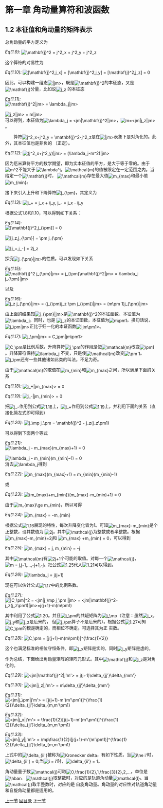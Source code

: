 <h1 id="第一章-角动量算符和波函数">第一章 角动量算符和波函数</h1>
<h2 id="本征值和角动量的矩阵表示">1.2 本征值和角动量的矩阵表示</h2>
<p>总角动量的平方定义为</p>
<p><em>Eq(1.9):</em> <img style="vertical-align:middle" src="http://chart.apis.google.com/chart?cht=tx&amp;chl=%5Cmathbf%7Bj%7D%5E2%20%3D%20j%5E2_x%20%2B%20j%5E2_y%20%2B%20j%5E2_z" alt="\mathbf{j}^2 = j^2_x + j^2_y + j^2_z" title="\mathbf{j}^2 = j^2_x + j^2_y + j^2_z" /></p>
<p>这个算符的对易性为</p>
<p><em>Eq(1.10):</em> <img style="vertical-align:middle" src="http://chart.apis.google.com/chart?cht=tx&amp;chl=%5B%5Cmathbf%7Bj%7D%5E2%2Cj_x%5D%20%3D%20%5B%5Cmathbf%7Bj%7D%5E2%2Cj_y%5D%20%3D%20%5B%5Cmathbf%7Bj%7D%5E2%2Cj_z%5D%20%3D%200" alt="[\mathbf{j}^2,j_x] = [\mathbf{j}^2,j_y] = [\mathbf{j}^2,j_z] = 0" title="[\mathbf{j}^2,j_x] = [\mathbf{j}^2,j_y] = [\mathbf{j}^2,j_z] = 0" /></p>
<p>因此，可以构建一组态<img style="vertical-align:middle" src="http://chart.apis.google.com/chart?cht=tx&amp;chl=%7Cjm%3E" alt="|jm&gt;" title="|jm&gt;" />，既是<img style="vertical-align:middle" src="http://chart.apis.google.com/chart?cht=tx&amp;chl=%5Cmathbf%7Bj%7D%5E2" alt="\mathbf{j}^2" title="\mathbf{j}^2" />的本征态，又是<img style="vertical-align:middle" src="http://chart.apis.google.com/chart?cht=tx&amp;chl=%5Cmathbf%7Bj%7D" alt="\mathbf{j}" title="\mathbf{j}" />分量，比如说<img style="vertical-align:middle" src="http://chart.apis.google.com/chart?cht=tx&amp;chl=j_z" alt="j_z" title="j_z" /> 的本征态</p>
<p><em>Eq(1.11):</em> <br /><img style="vertical-align:middle" src="http://chart.apis.google.com/chart?cht=tx&amp;chl=%5Cmathbf%7Bj%7D%5E2%7Cjm%3E%20%3D%20%5Clambda_j%7Cjm%3E" alt="\mathbf{j}^2|jm&gt; = \lambda_j|jm&gt;" title="\mathbf{j}^2|jm&gt; = \lambda_j|jm&gt;" /><br /> <br /><img style="vertical-align:middle" src="http://chart.apis.google.com/chart?cht=tx&amp;chl=j_z%7Cjm%3E%20%3D%20m%7Cjm%3E" alt="j_z|jm&gt; = m|jm&gt;" title="j_z|jm&gt; = m|jm&gt;" /><br /> 可以得到，本征值为<img style="vertical-align:middle" src="http://chart.apis.google.com/chart?cht=tx&amp;chl=%5Clambda_j%20%3D%20%3Cjm%7C%5Cmathbf%7Bj%7D%5E2%7Cjm%3E" alt="\lambda_j = &lt;jm|\mathbf{j}^2|jm&gt;" title="\lambda_j = &lt;jm|\mathbf{j}^2|jm&gt;" />，<img style="vertical-align:middle" src="http://chart.apis.google.com/chart?cht=tx&amp;chl=m%3D%3Cjm%7Cj_z%7Cjm%3E" alt="m=&lt;jm|j_z|jm&gt;" title="m=&lt;jm|j_z|jm&gt;" />。</p>
<p>  算符<img style="vertical-align:middle" src="http://chart.apis.google.com/chart?cht=tx&amp;chl=j%5E2_x%2Bj%5E2_y%20%3D%20%5Cmathbf%7Bj%7D%5E2-j%5E2_z" alt="j^2_x+j^2_y = \mathbf{j}^2-j^2_z" title="j^2_x+j^2_y = \mathbf{j}^2-j^2_z" />是在<img style="vertical-align:middle" src="http://chart.apis.google.com/chart?cht=tx&amp;chl=%7Cjm%3E" alt="|jm&gt;" title="|jm&gt;" />表象下是对角化的。此外，其本征值也是非负的 （正定）。</p>
<p><em>Eq(1.12):</em> <img style="vertical-align:middle" src="http://chart.apis.google.com/chart?cht=tx&amp;chl=%28j%5E2_x%2Bj%5E2_y%29%7Cjm%3E%20%3D%20%28%5Clambda_j-m%5E2%29%7Cjm%3E" alt="(j^2_x+j^2_y)|jm&gt; = (\lambda_j-m^2)|jm&gt;" title="(j^2_x+j^2_y)|jm&gt; = (\lambda_j-m^2)|jm&gt;" /></p>
<p>因为厄米算符平方的数学期望，即为实本征值的平方，是大于等于零的。由于<img style="vertical-align:middle" src="http://chart.apis.google.com/chart?cht=tx&amp;chl=m%5E2" alt="m^2" title="m^2" />不能大于 <img style="vertical-align:middle" src="http://chart.apis.google.com/chart?cht=tx&amp;chl=%5Clambda%5Ej" alt="\lambda^j" title="\lambda^j" />，<img style="vertical-align:middle" src="http://chart.apis.google.com/chart?cht=tx&amp;chl=%5Cmathcal%7Bm%7D" alt="\mathcal{m}" title="\mathcal{m}" />的值被限定在一定范围之内。当给定一个<img style="vertical-align:middle" src="http://chart.apis.google.com/chart?cht=tx&amp;chl=%5Cmathbf%7Bj%7D" alt="\mathbf{j}" title="\mathbf{j}" />时， <img style="vertical-align:middle" src="http://chart.apis.google.com/chart?cht=tx&amp;chl=%5Cmathcal%7Bm%7D" alt="\mathcal{m}" title="\mathcal{m}" />存在最大值<img style="vertical-align:middle" src="http://chart.apis.google.com/chart?cht=tx&amp;chl=m_%7Bmax%7D" alt="m_{max}" title="m_{max}" />和最小值<img style="vertical-align:middle" src="http://chart.apis.google.com/chart?cht=tx&amp;chl=m_%7Bmin%7D" alt="m_{min}" title="m_{min}" />。</p>
<p>接下来引入上升和下降算符<img style="vertical-align:middle" src="http://chart.apis.google.com/chart?cht=tx&amp;chl=j_%7B%5Cpm%7D" alt="j_{\pm}" title="j_{\pm}" />，其定义为</p>
<p><em>Eq(1.13):</em> <img style="vertical-align:middle" src="http://chart.apis.google.com/chart?cht=tx&amp;chl=j_%2B%20%3D%20j_x%20%2B%20ij_y%2C%20j_-%20%3D%20j_x%20-%20ij_y" alt="j_+ = j_x + ij_y, j_- = j_x - ij_y" title="j_+ = j_x + ij_y, j_- = j_x - ij_y" /></p>
<p>根据公式1.8和1.10，可以得到如下关系：</p>
<p><em>Eq(1.14):</em> <br /><img style="vertical-align:middle" src="http://chart.apis.google.com/chart?cht=tx&amp;chl=%5B%5Cmathbf%7Bj%7D%5E2%2Cj_%7B%5Cpm%7D%5D%20%3D%200" alt="[\mathbf{j}^2,j_{\pm}] = 0" title="[\mathbf{j}^2,j_{\pm}] = 0" /><br /> <br /><img style="vertical-align:middle" src="http://chart.apis.google.com/chart?cht=tx&amp;chl=%5Bj_z%2Cj_%7B%5Cpm%7D%5D%20%3D%20%5Cpm%20j_%7B%5Cpm%7D" alt="[j_z,j_{\pm}] = \pm j_{\pm}" title="[j_z,j_{\pm}] = \pm j_{\pm}" /><br /> <br /><img style="vertical-align:middle" src="http://chart.apis.google.com/chart?cht=tx&amp;chl=%5Bj_%2B%2Cj_-%5D%20%3D%202j_z" alt="[j_+,j_-] = 2j_z" title="[j_+,j_-] = 2j_z" /><br /></p>
<p>探究<img style="vertical-align:middle" src="http://chart.apis.google.com/chart?cht=tx&amp;chl=j_%7B%5Cpm%7D%7Cjm%3E" alt="j_{\pm}|jm&gt;" title="j_{\pm}|jm&gt;" />的性质，可以发现如下关系</p>
<p><em>Eq(1.15):</em> <img style="vertical-align:middle" src="http://chart.apis.google.com/chart?cht=tx&amp;chl=%5Cmathbf%7Bj%7D%5E2%20j_%7B%5Cpm%7D%7Cjm%3E%20%3D%20j_%7B%5Cpm%7D%5Cmathbf%7Bj%7D%5E2%7Cjm%3E%20%3D%20%5Clambda_j%20j_%7B%5Cpm%7D%7Cjm%3E" alt="\mathbf{j}^2 j_{\pm}|jm&gt; = j_{\pm}\mathbf{j}^2|jm&gt; = \lambda_j j_{\pm}|jm&gt;" title="\mathbf{j}^2 j_{\pm}|jm&gt; = j_{\pm}\mathbf{j}^2|jm&gt; = \lambda_j j_{\pm}|jm&gt;" /></p>
<p>以及</p>
<p><em>Eq(1.16):</em> <img style="vertical-align:middle" src="http://chart.apis.google.com/chart?cht=tx&amp;chl=j_z%20j_%7B%5Cpm%7D%7Cjm%3E%20%3D%20%28j_%7B%5Cpm%7Dj_z%20%5Cpm%20j_%7B%5Cpm%7D%29%7Cjm%3E%20%3D%20%28m%5Cpm%201%29j_%7B%5Cpm%7D%7Cjm%3E" alt="j_z j_{\pm}|jm&gt; = (j_{\pm}j_z \pm j_{\pm})|jm&gt; = (m\pm 1)j_{\pm}|jm&gt;" title="j_z j_{\pm}|jm&gt; = (j_{\pm}j_z \pm j_{\pm})|jm&gt; = (m\pm 1)j_{\pm}|jm&gt;" /></p>
<p>由上面的结果知<img style="vertical-align:middle" src="http://chart.apis.google.com/chart?cht=tx&amp;chl=j_%7B%5Cpm%7D%7Cjm%3E" alt="j_{\pm}|jm&gt;" title="j_{\pm}|jm&gt;" />是<img style="vertical-align:middle" src="http://chart.apis.google.com/chart?cht=tx&amp;chl=%5Cmathbf%7Bj%7D%5E2" alt="\mathbf{j}^2" title="\mathbf{j}^2" />的本征函数，本征值为<img style="vertical-align:middle" src="http://chart.apis.google.com/chart?cht=tx&amp;chl=%5Clambda_j" alt="\lambda_j" title="\lambda_j" />。同时，也是 <img style="vertical-align:middle" src="http://chart.apis.google.com/chart?cht=tx&amp;chl=j_z" alt="j_z" title="j_z" />的本证函数，本征值为<img style="vertical-align:middle" src="http://chart.apis.google.com/chart?cht=tx&amp;chl=m%5Cpm1" alt="m\pm1" title="m\pm1" />。换句话说，<img style="vertical-align:middle" src="http://chart.apis.google.com/chart?cht=tx&amp;chl=j_%5Cpm%7Cjm%3E" alt="j_\pm|jm&gt;" title="j_\pm|jm&gt;" />正比于归一化的本证函数<img style="vertical-align:middle" src="http://chart.apis.google.com/chart?cht=tx&amp;chl=%7Cjm%5Cpm1%3E" alt="|jm\pm1&gt;" title="|jm\pm1&gt;" />。</p>
<p><em>Eq(1.17):</em> <img style="vertical-align:middle" src="http://chart.apis.google.com/chart?cht=tx&amp;chl=j_%5Cpm%7Cjm%3E%20%3D%20C_%5Cpm%7Cjm%5Cpm1%3E" alt="j_\pm|jm&gt; = C_\pm|jm\pm1&gt;" title="j_\pm|jm&gt; = C_\pm|jm\pm1&gt;" /></p>
<p><img style="vertical-align:middle" src="http://chart.apis.google.com/chart?cht=tx&amp;chl=C_%5Cpm" alt="C_\pm" title="C_\pm" />是比例系数。升降算符<img style="vertical-align:middle" src="http://chart.apis.google.com/chart?cht=tx&amp;chl=j_%5Cpm" alt="j_\pm" title="j_\pm" />的作用是使<img style="vertical-align:middle" src="http://chart.apis.google.com/chart?cht=tx&amp;chl=%5Cmathcal%7Bm%7D" alt="\mathcal{m}" title="\mathcal{m}" />改变<img style="vertical-align:middle" src="http://chart.apis.google.com/chart?cht=tx&amp;chl=%5Cpm1" alt="\pm1" title="\pm1" />。升降算符保持<img style="vertical-align:middle" src="http://chart.apis.google.com/chart?cht=tx&amp;chl=%5Clambda_j" alt="\lambda_j" title="\lambda_j" /> 不变，只是使<img style="vertical-align:middle" src="http://chart.apis.google.com/chart?cht=tx&amp;chl=%5Cmathcal%7Bm%7D" alt="\mathcal{m}" title="\mathcal{m}" />改变<img style="vertical-align:middle" src="http://chart.apis.google.com/chart?cht=tx&amp;chl=%5Cpm%201" alt="\pm 1" title="\pm 1" />。 <img style="vertical-align:middle" src="http://chart.apis.google.com/chart?cht=tx&amp;chl=j_%5Cpm" alt="j_\pm" title="j_\pm" />还有一些其他诸如此类的叫法，不足为奇。</p>
<p>由于<img style="vertical-align:middle" src="http://chart.apis.google.com/chart?cht=tx&amp;chl=%5Cmathcal%7Bm%7D" alt="\mathcal{m}" title="\mathcal{m}" />的取值在<img style="vertical-align:middle" src="http://chart.apis.google.com/chart?cht=tx&amp;chl=m_%7Bmin%7D" alt="m_{min}" title="m_{min}" />和<img style="vertical-align:middle" src="http://chart.apis.google.com/chart?cht=tx&amp;chl=m_%7Bmax%7D" alt="m_{max}" title="m_{max}" />之间，所以满足下面的关系</p>
<p><em>Eq(1.18):</em> <img style="vertical-align:middle" src="http://chart.apis.google.com/chart?cht=tx&amp;chl=j_%2B%7Cjm_%7Bmax%7D%3E%20%3D%200" alt="j_+|jm_{max}&gt; = 0" title="j_+|jm_{max}&gt; = 0" /></p>
<p><em>Eq(1.19):</em> <img style="vertical-align:middle" src="http://chart.apis.google.com/chart?cht=tx&amp;chl=j_-%7Cjm_%7Bmin%7D%3E%20%3D%200" alt="j_-|jm_{min}&gt; = 0" title="j_-|jm_{min}&gt; = 0" /></p>
<p>把<img style="vertical-align:middle" src="http://chart.apis.google.com/chart?cht=tx&amp;chl=j_-" alt="j_-" title="j_-" />作用到公式<img style="vertical-align:middle" src="http://chart.apis.google.com/chart?cht=tx&amp;chl=1.18" alt="1.18" title="1.18" />上，<img style="vertical-align:middle" src="http://chart.apis.google.com/chart?cht=tx&amp;chl=j_%2B" alt="j_+" title="j_+" />作用到公式<img style="vertical-align:middle" src="http://chart.apis.google.com/chart?cht=tx&amp;chl=1.19" alt="1.19" title="1.19" />上，并利用下面的关系（直接化简左式即可得到）</p>
<p><em>Eq(1.20):</em> <img style="vertical-align:middle" src="http://chart.apis.google.com/chart?cht=tx&amp;chl=j_%5Cmp%20j_%5Cpm%20%3D%20%5Cmathbf%7Bj%7D%5E2%20-%20j_z%28j_z%5Cpm1%29" alt="j_\mp j_\pm = \mathbf{j}^2 - j_z(j_z\pm1)" title="j_\mp j_\pm = \mathbf{j}^2 - j_z(j_z\pm1)" /></p>
<p>可以得到下面两个等式</p>
<p><em>Eq(1.21):</em><br /><img style="vertical-align:middle" src="http://chart.apis.google.com/chart?cht=tx&amp;chl=%5Clambda_j%20-%20m_%7Bmax%7D%28m_%7Bmax%7D%2B1%29%20%3D%200" alt="\lambda_j - m_{max}(m_{max}+1) = 0" title="\lambda_j - m_{max}(m_{max}+1) = 0" /><br /> <br /><img style="vertical-align:middle" src="http://chart.apis.google.com/chart?cht=tx&amp;chl=%5Clambda_j%20-%20m_%7Bmin%7D%28m_%7Bmin%7D-1%29%20%3D%200" alt="\lambda_j - m_{min}(m_{min}-1) = 0" title="\lambda_j - m_{min}(m_{min}-1) = 0" /><br /> 消去<img style="vertical-align:middle" src="http://chart.apis.google.com/chart?cht=tx&amp;chl=%5Clambda_j" alt="\lambda_j" title="\lambda_j" />得到</p>
<p><em>Eq(1.22):</em> <img style="vertical-align:middle" src="http://chart.apis.google.com/chart?cht=tx&amp;chl=m_%7Bmax%7D%28m_%7Bmax%7D%2B1%29%20%3D%20m_%7Bmin%7D%28m_%7Bmin%7D-1%29" alt="m_{max}(m_{max}+1) = m_{min}(m_{min}-1)" title="m_{max}(m_{max}+1) = m_{min}(m_{min}-1)" /></p>
<p>或</p>
<p><em>Eq(1.23):</em> <img style="vertical-align:middle" src="http://chart.apis.google.com/chart?cht=tx&amp;chl=%28m_%7Bmax%7D%2Bm_%7Bmin%7D%29%28m_%7Bmax%7D-m_%7Bmin%7D%2B1%29%20%3D%200" alt="(m_{max}+m_{min})(m_{max}-m_{min}+1) = 0" title="(m_{max}+m_{min})(m_{max}-m_{min}+1) = 0" /></p>
<p>由于<img style="vertical-align:middle" src="http://chart.apis.google.com/chart?cht=tx&amp;chl=m_%7Bmax%7D%5Cge%20m_%7Bmin%7D" alt="m_{max}\ge m_{min}" title="m_{max}\ge m_{min}" />，所以可得</p>
<p><em>Eq(1.24):</em> <img style="vertical-align:middle" src="http://chart.apis.google.com/chart?cht=tx&amp;chl=m_%7Bmax%7D%20%3D%20-m_%7Bmin%7D" alt="m_{max} = -m_{min}" title="m_{max} = -m_{min}" /></p>
<p>根据公式<img style="vertical-align:middle" src="http://chart.apis.google.com/chart?cht=tx&amp;chl=1.16" alt="1.16" title="1.16" />展现的特性，每次升降变化皆为1。可知<img style="vertical-align:middle" src="http://chart.apis.google.com/chart?cht=tx&amp;chl=m_%7Bmax%7D-m_%7Bmin%7D" alt="m_{max}-m_{min}" title="m_{max}-m_{min}" />是个正整数，设其数值为 <img style="vertical-align:middle" src="http://chart.apis.google.com/chart?cht=tx&amp;chl=2j" alt="2j" title="2j" />。其中<img style="vertical-align:middle" src="http://chart.apis.google.com/chart?cht=tx&amp;chl=%5Cmathcal%7Bj%7D" alt="\mathcal{j}" title="\mathcal{j}" />为整数或者半整数。根据<img style="vertical-align:middle" src="http://chart.apis.google.com/chart?cht=tx&amp;chl=m_%7Bmax%7D-m_%7Bmin%7D%3D2j" alt="m_{max}-m_{min}=2j" title="m_{max}-m_{min}=2j" />和 <img style="vertical-align:middle" src="http://chart.apis.google.com/chart?cht=tx&amp;chl=m_%7Bmax%7D%20%2Bm_%7Bmin%7D%20%3D%200" alt="m_{max} +m_{min} = 0" title="m_{max} +m_{min} = 0" />，可以得到</p>
<p><em>Eq(1.25):</em> <img style="vertical-align:middle" src="http://chart.apis.google.com/chart?cht=tx&amp;chl=m_%7Bmax%7D%20%3D%20j%2C%20m_%7Bmin%7D%20%3D%20-j" alt="m_{max} = j, m_{min} = -j" title="m_{max} = j, m_{min} = -j" /></p>
<p>其中<img style="vertical-align:middle" src="http://chart.apis.google.com/chart?cht=tx&amp;chl=%5Cmathcal%7Bm%7D" alt="\mathcal{m}" title="\mathcal{m}" />有<img style="vertical-align:middle" src="http://chart.apis.google.com/chart?cht=tx&amp;chl=2j%2B1" alt="2j+1" title="2j+1" />个可能的取值。对每一个<img style="vertical-align:middle" src="http://chart.apis.google.com/chart?cht=tx&amp;chl=%5Cmathcal%7Bj%7D" alt="\mathcal{j}" title="\mathcal{j}" />，<img style="vertical-align:middle" src="http://chart.apis.google.com/chart?cht=tx&amp;chl=m%20%3D%20j%2Cj-1%2C...%2C-j%2B1%2C-j" alt="m = j,j-1,...,-j+1,-j" title="m = j,j-1,...,-j+1,-j" />。把公式<img style="vertical-align:middle" src="http://chart.apis.google.com/chart?cht=tx&amp;chl=1.25" alt="1.25" title="1.25" />代入<img style="vertical-align:middle" src="http://chart.apis.google.com/chart?cht=tx&amp;chl=1.21" alt="1.21" title="1.21" />可以得到。</p>
<p><em>Eq(1.26):</em> <img style="vertical-align:middle" src="http://chart.apis.google.com/chart?cht=tx&amp;chl=%5Clambda_j%20%3D%20j%28j%2B1%29" alt="\lambda_j = j(j+1)" title="\lambda_j = j(j+1)" /></p>
<p>现在可以估计公式<img style="vertical-align:middle" src="http://chart.apis.google.com/chart?cht=tx&amp;chl=1.17" alt="1.17" title="1.17" />中的比例系数。</p>
<p><em>Eq(1.27):</em> <img style="vertical-align:middle" src="http://chart.apis.google.com/chart?cht=tx&amp;chl=%7CC_%5Cpm%7C%5E2%20%3D%20%3Cjm%7Cj_%5Cmp%20j_%5Cpm%20%7Cjm%3E%20%3D%20%3Cjm%7C%5Cmathbf%7Bj%7D%5E2-j_z%28j_z%5Cpm1%29%7Cjm%3E%3Dj%28j%2B1%29-m%28m%5Cpm1%29" alt="|C_\pm|^2 = &lt;jm|j_\mp j_\pm |jm&gt; = &lt;jm|\mathbf{j}^2-j_z(j_z\pm1)|jm&gt;=j(j+1)-m(m\pm1)" title="|C_\pm|^2 = &lt;jm|j_\mp j_\pm |jm&gt; = &lt;jm|\mathbf{j}^2-j_z(j_z\pm1)|jm&gt;=j(j+1)-m(m\pm1)" /></p>
<p>其中利用了公式<img style="vertical-align:middle" src="http://chart.apis.google.com/chart?cht=tx&amp;chl=1.20" alt="1.20" title="1.20" />。并且<img style="vertical-align:middle" src="http://chart.apis.google.com/chart?cht=tx&amp;chl=j_%5Cpm" alt="j_\pm" title="j_\pm" />的共轭矩阵为<img style="vertical-align:middle" src="http://chart.apis.google.com/chart?cht=tx&amp;chl=j_%5Cmp" alt="j_\mp" title="j_\mp" />（注意：虽然<img style="vertical-align:middle" src="http://chart.apis.google.com/chart?cht=tx&amp;chl=j_x" alt="j_x" title="j_x" />，<img style="vertical-align:middle" src="http://chart.apis.google.com/chart?cht=tx&amp;chl=j_y" alt="j_y" title="j_y" />和<img style="vertical-align:middle" src="http://chart.apis.google.com/chart?cht=tx&amp;chl=j_z" alt="j_z" title="j_z" />是厄米的， 但<img style="vertical-align:middle" src="http://chart.apis.google.com/chart?cht=tx&amp;chl=j_%5Cpm" alt="j_\pm" title="j_\pm" />算子不是厄米的）。根据公式<img style="vertical-align:middle" src="http://chart.apis.google.com/chart?cht=tx&amp;chl=1.27" alt="1.27" title="1.27" />可知<img style="vertical-align:middle" src="http://chart.apis.google.com/chart?cht=tx&amp;chl=C_%5Cpm" alt="C_\pm" title="C_\pm" />的模是确定的，而相位不确定。可选择其为正 实数。</p>
<p><em>Eq(1.28):</em> <img style="vertical-align:middle" src="http://chart.apis.google.com/chart?cht=tx&amp;chl=C_%5Cpm%20%3D%20%5Bj%28j%2B1%29-m%28m%5Cpm1%29%5D%5E%7B%5Cfrac%7B1%7D%7B2%7D%7D" alt="C_\pm = [j(j+1)-m(m\pm1)]^{\frac{1}{2}}" title="C_\pm = [j(j+1)-m(m\pm1)]^{\frac{1}{2}}" /></p>
<p>这个也满足标准的相位守恒条件，即<img style="vertical-align:middle" src="http://chart.apis.google.com/chart?cht=tx&amp;chl=j_x" alt="j_x" title="j_x" />矩阵是实的，同时<img style="vertical-align:middle" src="http://chart.apis.google.com/chart?cht=tx&amp;chl=j_y" alt="j_y" title="j_y" />矩阵是虚的。</p>
<p>作为总结，下面给出角动量矩阵的矩阵元形式。其中<img style="vertical-align:middle" src="http://chart.apis.google.com/chart?cht=tx&amp;chl=%5Cmathbf%7Bj%7D" alt="\mathbf{j}" title="\mathbf{j}" />和<img style="vertical-align:middle" src="http://chart.apis.google.com/chart?cht=tx&amp;chl=j_z" alt="j_z" title="j_z" />是对角化的。</p>
<p><em>Eq(1.29):</em> <img style="vertical-align:middle" src="http://chart.apis.google.com/chart?cht=tx&amp;chl=%3Cjm%7C%5Cmathbf%7Bj%7D%5E2%7Cj%27m%27%3E%20%3D%20j%28j%2B1%29%5Cdelta_%7Bjj%27%7D%5Cdelta_%7Bmm%27%7D" alt="&lt;jm|\mathbf{j}^2|j&#39;m&#39;&gt; = j(j+1)\delta_{jj&#39;}\delta_{mm&#39;}" title="&lt;jm|\mathbf{j}^2|j&#39;m&#39;&gt; = j(j+1)\delta_{jj&#39;}\delta_{mm&#39;}" /></p>
<p><em>Eq(1.30):</em> <img style="vertical-align:middle" src="http://chart.apis.google.com/chart?cht=tx&amp;chl=%3Cjm%7Cj_z%7Cj%27m%27%3E%20%3D%20m%5Cdelta_%7Bjj%27%7D%5Cdelta_%7Bmm%27%7D" alt="&lt;jm|j_z|j&#39;m&#39;&gt; = m\delta_{jj&#39;}\delta_{mm&#39;}" title="&lt;jm|j_z|j&#39;m&#39;&gt; = m\delta_{jj&#39;}\delta_{mm&#39;}" /></p>
<p><em>Eq(1.31):</em> <img style="vertical-align:middle" src="http://chart.apis.google.com/chart?cht=tx&amp;chl=%3Cjm%7Cj_%5Cpm%7Cj%27m%27%3E%20%3D%20%5Bj%28j%2B1%29-m%27%28m%27%5Cpm1%29%5D%5E%7B%5Cfrac%7B1%7D%7B2%7D%7D%5Cdelta_%7Bjj%27%7D%5Cdelta_%7Bm%2Cm%27%5Cpm1%7D" alt="&lt;jm|j_\pm|j&#39;m&#39;&gt; = [j(j+1)-m&#39;(m&#39;\pm1)]^{\frac{1}{2}}\delta_{jj&#39;}\delta_{m,m&#39;\pm1}" title="&lt;jm|j_\pm|j&#39;m&#39;&gt; = [j(j+1)-m&#39;(m&#39;\pm1)]^{\frac{1}{2}}\delta_{jj&#39;}\delta_{m,m&#39;\pm1}" /></p>
<p><em>Eq(1.32):</em> <img style="vertical-align:middle" src="http://chart.apis.google.com/chart?cht=tx&amp;chl=%3Cjm%7Cj_x%7Cj%27m%27%3E%20%3D%20%5Cfrac%7B1%7D%7B2%7D%5Bj%28j%2B1%29-m%27%28m%27%5Cpm1%29%5D%5E%7B%5Cfrac%7B1%7D%7B2%7D%7D%5Cdelta_%7Bjj%27%7D%5Cdelta_%7Bm%2Cm%27%5Cpm1%7D" alt="&lt;jm|j_x|j&#39;m&#39;&gt; = \frac{1}{2}[j(j+1)-m&#39;(m&#39;\pm1)]^{\frac{1}{2}}\delta_{jj&#39;}\delta_{m,m&#39;\pm1}" title="&lt;jm|j_x|j&#39;m&#39;&gt; = \frac{1}{2}[j(j+1)-m&#39;(m&#39;\pm1)]^{\frac{1}{2}}\delta_{jj&#39;}\delta_{m,m&#39;\pm1}" /></p>
<p><em>Eq(1.33):</em> <img style="vertical-align:middle" src="http://chart.apis.google.com/chart?cht=tx&amp;chl=%3Cjm%7Cj_y%7Cj%27m%27%3E%20%3D%20%5Cmp%5Cfrac%7B1%7D%7B2%7Di%5Bj%28j%2B1%29-m%27%28m%27%5Cpm1%29%5D%5E%7B%5Cfrac%7B1%7D%7B2%7D%7D%5Cdelta_%7Bjj%27%7D%5Cdelta_%7Bm%2Cm%27%5Cpm1%7D" alt="&lt;jm|j_y|j&#39;m&#39;&gt; = \mp\frac{1}{2}i[j(j+1)-m&#39;(m&#39;\pm1)]^{\frac{1}{2}}\delta_{jj&#39;}\delta_{m,m&#39;\pm1}" title="&lt;jm|j_y|j&#39;m&#39;&gt; = \mp\frac{1}{2}i[j(j+1)-m&#39;(m&#39;\pm1)]^{\frac{1}{2}}\delta_{jj&#39;}\delta_{m,m&#39;\pm1}" /></p>
<p>上式中的<img style="vertical-align:middle" src="http://chart.apis.google.com/chart?cht=tx&amp;chl=%5Cdelta_%7Bii%27%7D" alt="\delta_{ii&#39;}" title="\delta_{ii&#39;}" />被称为<img style="vertical-align:middle" src="http://chart.apis.google.com/chart?cht=tx&amp;chl=Kronecker%20delta" alt="Kronecker delta" title="Kronecker delta" />，有如下性质。当<img style="vertical-align:middle" src="http://chart.apis.google.com/chart?cht=tx&amp;chl=i%5Cne%20i%27" alt="i\ne i&#39;" title="i\ne i&#39;" />时，<img style="vertical-align:middle" src="http://chart.apis.google.com/chart?cht=tx&amp;chl=%5Cdelta_%7Bii%27%7D%20%3D%200" alt="\delta_{ii&#39;} = 0" title="\delta_{ii&#39;} = 0" />;当<img style="vertical-align:middle" src="http://chart.apis.google.com/chart?cht=tx&amp;chl=i%20%3D%20i%27" alt="i = i&#39;" title="i = i&#39;" />时，<img style="vertical-align:middle" src="http://chart.apis.google.com/chart?cht=tx&amp;chl=%5Cdelta_%7Bii%27%7D%20%3D%201" alt="\delta_{ii&#39;} = 1" title="\delta_{ii&#39;} = 1" />。</p>
<p>角动量量子数<img style="vertical-align:middle" src="http://chart.apis.google.com/chart?cht=tx&amp;chl=%5Cmathcal%7Bj%7D" alt="\mathcal{j}" title="\mathcal{j}" />可取<img style="vertical-align:middle" src="http://chart.apis.google.com/chart?cht=tx&amp;chl=0%2C%5Cfrac%7B1%7D%7B2%7D%2C1%2C%5Cfrac%7B3%7D%7B2%7D%2C2%2C..." alt="0,\frac{1}{2},1,\frac{3}{2},2,..." title="0,\frac{1}{2},1,\frac{3}{2},2,..." />，单位是<img style="vertical-align:middle" src="http://chart.apis.google.com/chart?cht=tx&amp;chl=%5Chbar" alt="\hbar" title="\hbar" />。 <img style="vertical-align:middle" src="http://chart.apis.google.com/chart?cht=tx&amp;chl=%5Cmathcal%7Bj%7D" alt="\mathcal{j}" title="\mathcal{j}" />取整数时，对应的是轨道角动量<img style="vertical-align:middle" src="http://chart.apis.google.com/chart?cht=tx&amp;chl=%5Cmathcal%7Bl%7D" alt="\mathcal{l}" title="\mathcal{l}" />。当<img style="vertical-align:middle" src="http://chart.apis.google.com/chart?cht=tx&amp;chl=%5Cmathcal%7Bj%7D" alt="\mathcal{j}" title="\mathcal{j}" />取半整数时，对应的是 自旋角动量。角动量的对应性对轨道角动量和自旋角动量都是适用的。</p>
<p><a href="./chapter1.1.md">上一节</a> <a href="../catalogue.md">回目录</a> <a href="./chapter1.3.md">下一节</a></p>
